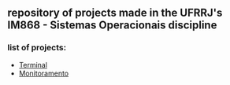 ## repository of projects made in the UFRRJ's IM868 - Sistemas Operacionais discipline
### list of projects:
- [Terminal](https://github.com/ravsil/so/tree/terminal)
- [Monitoramento](https://github.com/ravsil/so/tree/monitoramento)
